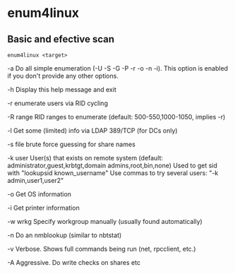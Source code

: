 # enum4linux

## Basic and efective scan
    enum4linux <target>
    
 -a           Do all simple enumeration (-U -S -G -P -r -o -n -i). This option is enabled if you don't provide any other options.
 
 -h        Display this help message and exit
 
 -r        enumerate users via RID cycling
 
 -R range  RID ranges to enumerate (default: 500-550,1000-1050, implies -r)
 
 -l        Get some (limited) info via LDAP 389/TCP (for DCs only)
 
 -s file    brute force guessing for share names
 
 -k user   User(s) that exists on remote system (default: administrator,guest,krbtgt,domain admins,root,bin,none)
              Used to get sid with "lookupsid known_username"
    	        Use commas to try several users: "-k admin,user1,user2"
                
 -o        Get OS information
 
 -i        Get printer information
 
 -w wrkg   Specify workgroup manually (usually found automatically)
 
 -n        Do an nmblookup (similar to nbtstat)
 
 -v        Verbose.  Shows full commands being run (net, rpcclient, etc.)
 
 -A        Aggressive. Do write checks on shares etc

